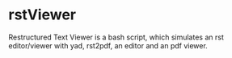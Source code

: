 rstViewer
=========

Restructured Text Viewer is a bash script, which simulates an rst editor/viewer with yad, rst2pdf, an editor and an pdf viewer.
